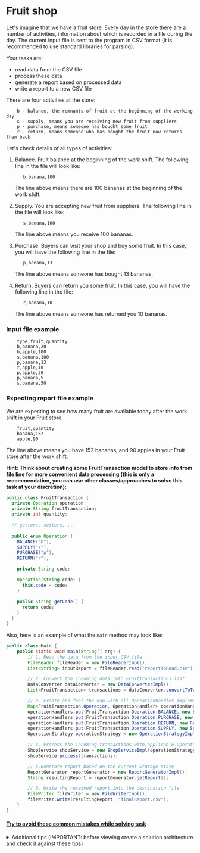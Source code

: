 # Fruit shop
Let's imagine that we have a fruit store. Every day in the store there are a number of activities, 
information about which is recorded in a file during the day.
The current input file is sent to the program in CSV format (it is recommended to use standard libraries for parsing).

Your tasks are:
- read data from the CSV file
- process these data 
- generate a report based on processed data
- write a report to a new CSV file

There are four activities at the store:
```text
    b - balance, the remnants of fruit at the beginning of the working day
    s - supply, means you are receiving new fruit from suppliers
    p - purchase, means someone has bought some fruit
    r - return, means someone who has bought the fruit now returns them back
```

Let's check details of all types of activities:
1. Balance. Fruit balance at the beginning of the work shift. The following line in the file will look like:
    
    ```text
       b,banana,100  
    ```
   The line above means there are 100 bananas at the beginning of the work shift. 
1. Supply. You are accepting new fruit from suppliers. The following line in the file will look like:
    
    ```text
       s,banana,100     
    ```
   The line above means you receive 100 bananas.
1. Purchase. Buyers can visit your shop and buy some fruit. In this case, you will have the following line in the file:
    
    ```text
       p,banana,13  
    ```
   The line above means someone has bought 13 bananas.
1. Return. Buyers can return you some fruit. In this case, you will have the following line in the file:
    
    ```text
       r,banana,10   
    ```
   The line above means someone has returned you 10 bananas.

### Input file example
```text
    type,fruit,quantity
    b,banana,20
    b,apple,100
    s,banana,100
    p,banana,13
    r,apple,10 
    p,apple,20 
    p,banana,5 
    s,banana,50
```

### Expecting report file example
We are expecting to see how many fruit are available today after the work shift in your Fruit store. 
```text
    fruit,quantity
    banana,152
    apple,90
```
The line above means you have 152 bananas, and 90 apples in your Fruit store after the work shift.

**Hint: Think about creating some FruitTransaction model to store info from file line for more convenient data processing 
(this is only a recommendation, you can use other classes/approaches to solve this task at your discretion):**
```java
public class FruitTransaction {
  private Operation operation;
  private String fruitTransaction;
  private int quantity;

  // getters, setters, ...
  
  public enum Operation {
    BALANCE("b"),
    SUPPLY("s"),
    PURCHASE("p"),
    RETURN("r");

    private String code;

    Operation(String code) {
      this.code = code;
    }

    public String getCode() {
      return code;
    }
  }
}
```

Also, here is an example of what the `main` method may look like:
```java
public class Main {
    public static void main(String[] arg) {
        // 1. Read the data from the input CSV file
        FileReader fileReader = new FileReaderImpl();
        List<String> inputReport = fileReader.read("reportToRead.csv");

        // 2. Convert the incoming data into FruitTransactions list
        DataConverter dataConverter = new DataConverterImpl();
        List<FruitTransaction> transactions = dataConverter.convertToTransaction(inputReport);

        // 3. Create and feel the map with all OperationHandler implementations
        Map<FruitTransaction.Operation, OperationHandler> operationHandlers = new HashMap<>();
        operationHandlers.put(FruitTransaction.Operation.BALANCE, new BalanceOperation());
        operationHandlers.put(FruitTransaction.Operation.PURCHASE, new PurchaseOperation());
        operationHandlers.put(FruitTransaction.Operation.RETURN, new ReturnOperation());
        operationHandlers.put(FruitTransaction.Operation.SUPPLY, new SupplyOperation());
        OperationStrategy operationStrategy = new OperationStrategyImpl(operationHandlers);

        // 4. Process the incoming transactions with applicable OperationHandler implementations
        ShopService shopService = new ShopServiceImpl(operationStrategy);
        shopService.process(transactions);

        // 5.Generate report based on the current Storage state
        ReportGenerator reportGenerator = new ReportGeneratorImpl();
        String resultingReport = reportGenerator.getReport();

        // 6. Write the received report into the destination file
        FileWriter fileWriter = new FileWriterImpl();
        fileWriter.write(resultingReport, "finalReport.csv");
    }
}
```


#### [Try to avoid these common mistakes while solving task](./checklist.md)

<details>
  <summary>Additional tips (IMPORTANT: before viewing create a solution architecture and check it against these tips)</summary>
 
 ![FruitShop Schema](https://mate-academy-images.s3.eu-central-1.amazonaws.com/Fruit_Shop_1_c3855912d4.png)

You are presented with a diagram describing an algorithm for the creation of a project structure. Your task is to implement it.

While carrying out this task, please pay attention to the following points:

All services should be invoked from the main() method. In each service, you should have a method that returns a specific type of data and passes this data to the method of the next service. In this way, your services will be independent of each other and your solution will adhere to SOLID principles. Moreover, such methods are easier to test. Think about what types of data the methods in each of the services should return.
Remember the SOLID principles, think about which ones you might not be adhering to and how to fix this:
- Single Responsibility - does each class/method perform one function?
- Open/Closed - think about it, if there is a need to add functionality, will you need to change the logic of the class/methods?
- Interface segregation - review your code, do you have interfaces that should be divided into smaller ones?
- Liskov substitution - for example, imagine that you have a class S, which is a subtype of class T. Make sure you can replace class S with class T without changing the desired properties of the program.
- Dependency Inversion - make sure that high-level modules do not depend on low-level modules. Both should depend on abstractions. Also, abstractions should not depend on details. Details should depend on abstractions.

Bad practice example:
````
public class UserService {
  private UserDaoImpl userDaoImpl = new UserDaoImpl();
  
  public ArrayList<User> getAll() {
      return userDaoImpl.getAll();
  }
}
````
Good practice example:
````
public class UserServiceImpl implements UserService {
  private UserDao userDao = new UserDaoImpl();
  
  @Override
  public List<User> getAll() {
      return userDao.getAll();
  }
}
````
Better:
````
public class UserServiceImpl implements UserService {
   private final UserDao userDao; //let's not depend on certain implementations here

   public UserServiceImpl(UserDao userDao) {
      this.userDao = userDao;
   }

   @Override
   public List<User> getAll() {
      return userDao.getAll();
   }
}
````
Don't forget that your code will need to be tested, so try to anticipate all invalid input data and handle it in advance.
For example:
1. Incorrect file path
2. Incorrect data in the input file, for example, quantity less than zero or incorrect strategy
3. Null parameters
4. Providing the right names for your classes, methods, and variables is important. You can find examples here: [Link](https://mate-academy.github.io/style-guides/java/java.html#s5-naming)

</details>
